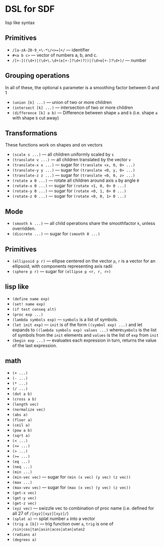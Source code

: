 # DSL for SDF

lisp like syntax

## Primitives

- `/[a-zA-Z0-9_+\-*\/<>=]+/` &mdash; identifier
- `#<a b c>` &mdash; vector of numbers a, b, and c.
- `/[+-]((\d+)|(\d+\.\d+(e[+-]?\d+)?))|(\d+e[+-]?\d+)/` &mdash; number

## Grouping operations

In all of these, the optional `k` parameter is a smoothing factor between 0 and 1

- `(union [k] ...)` &mdash; union of two or more children
- `(intersect [k] ...)` &mdash; intersection of two or more children
- `(difference [k] a b)` &mdash; Difference between shape `a` and `b` (i.e. shape `a` with shape `b` cut away)

## Transformations

These functions work on shapes and on vectors

- `(scale s ...)` &mdash; all children uniformly scaled by `s`
- `(translate v ...)` &mdash; all children translated by the vector `v`
- `(translate-x x ...)` &mdash; sugar for `(translate <x, 0, 0> ...)`
- `(translate-y y ...)` &mdash; sugar for `(translate <0, y, 0> ...)`
- `(translate-z z ...)` &mdash; sugar for `(translate <0, 0, z> ...)`
- `(rotate a Θ ...)` &mdash; rotate all children around axis `a` by angle `Θ`
- `(rotate-x Θ ...)` &mdash; sugar for `(rotate <1, 0, 0> Θ ...)`
- `(rotate-y Θ ...)` &mdash; sugar for `(rotate <0, 1, 0> Θ ...)`
- `(rotate-z Θ ...)` &mdash; sugar for `(rotate <0, 0, 1> Θ ...)`

## Mode

- `(smooth k ...)` &mdash; all child operations share the smoothfactor `k`, unless overridden.
- `(discrete ...)` &mdash; sugar for `(smooth 0 ...)`

## Primitives

- `(ellipsoid p r)` &mdash; ellipse centered on the vector `p`, `r` is a vector for an ellipsoid, with components representing axis radii
- `(sphere p r)` &mdash; sugar for `(ellipse p <r, r, r>)`

## lisp like

- `(define name exp)`
- `(set! name exp)`
- `(if test conseq alt)`
- `(proc exp ...)`
- `(lambda symbols exp)` &mdash; `symbols` is a list of symbols.
- `(let init exp)` &mdash; `init` is of the form `((symbol exp) ...)` and let expands to `((lambda symbols exp) values ...)` where`symbols` is the list of symbols from the `init` elements and `values` is the list of `exp` from `init`
- `(begin exp ...)` &mdash; evaluates each expression in turn, returns the value of the last expression.

## math

- `(+ ...)`
- `(- ...)`
- `(* ...)`
- `(/ ...)`
- `(dot a b)`
- `(cross a b)`
- `(length vec)`
- `(normalize vec)`
- `(abs a)`
- `(floor a)`
- `(ceil a)`
- `(pow a b)`
- `(sqrt a)`
- `(< ...)`
- `(<= ...)`
- `(> ...)`
- `(>= ...)`
- `(eq ...)`
- `(neq ...)`
- `(min ...)`
- `(min-vec vec)` &mdash; sugar for `(min (x vec) (y vec) (z vec))`
- `(max ...)`
- `(max-vev vec)` &mdash; sugar for `(max (x vec) (y vec) (z vec))`
- `(get-x vec)`
- `(get-y vec)`
- `(get-z vec)`
- `(xyz vec)` &mdash; swizzle vec to combination of proc name (i.e. defined for
  all 27 of `/[xyz][xyz][xyz]/`)
- `(splat a)` &mdash; splat number `a` into a vector
- `(trig a [b])` &mdash; trig function over `a`, `trig` is one of `/sin|cos|tan|asin|acos|atan|atan2`
- `(radians a)`
- `(degrees a)`
